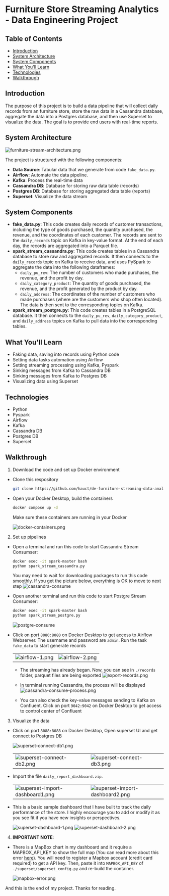 # Furniture Store Streaming Analytics - Data Engineering Project

## Table of Contents
- [Introduction](#introduction)
- [System Architecture](#system-architecture)
- [System Components](#system-components)
- [What You'll Learn](#what-youll-learn)
- [Technologies](#technologies)
- [Walkthrough](#walkthrough)

## Introduction
The purpose of this project is to build a data pipeline that will collect daily records from an furniture store, store the raw data in a Cassandra database, aggregate the data into a Postgres database, and then use Superset to visualize the data. The goal is to provide end users with real-time reports.

## System Architecture
![furniture-stream-architecture.png](imgs/furniture-stream-architecture.png)

The project is structured with the following components:
- **Data Source**: Tabular data that we generate from code `fake_data.py`.
- **Airflow**: Automate the data pipeline.
- **Kafka**: Process the real-time data 
- **Cassandra DB**: Database for storing raw data table (records)
- **Postgres DB**: Database for storing aggregated data table (reports)
- **Superset**: Visualize the data stream

## System Components
- **fake_data.py**: This code creates daily records of customer transactions, including the type of goods purchased, the quantity purchased, the revenue, and the coordinates of each customer. The records are sent to the `daily_records` topic on Kafka in key-value format. At the end of each day, the records are aggregated into a Parquet file.
- **spark_stream_cassandra.py**: This code creates tables in a Cassandra database to store raw and aggregated records. It then connects to the `daily_records` topic on Kafka to receive data, and uses PySpark to aggregate the data into the following dataframes:
    - `daily_pu_rev`: The number of customers who made purchases, the revenue, and the profit by day.
    - `daily_category_product`: The quantity of goods purchased, the revenue, and the profit generated by the product by day.
    - `daily_address`: The coordinates of the number of customers who made purchases (where are the customers who shop often located).
The data is then sent to the corresponding topics on Kafka.
- **spark_stream_postgre.py**: This code creates tables in a PostgreSQL database. It then connects to the `daily_pu_rev`, `daily_category_product`, and `daily_address` topics on Kafka to pull data into the corresponding tables.

## What You'll Learn
- Faking data, saving into records using Python code
- Setting data tasks automation using Airflow
- Setting streaming processing using Kafka, Pyspark
- Sinking messages from Kafka to Cassandra DB
- Sinking messages from Kafka to Postgres DB
- Visualizing data using Superset

## Technologies
- Python
- Pyspark
- Airflow
- Kafka
- Cassandra DB
- Postgres DB
- Superset

## Walkthrough
1. Download the code and set up Docker environment

- Clone this respository
    ```bash
    git clone https://github.com/hauct/de-furniture-streaming-data-analystics.git
    ``` 

- Open your Docker Desktop, build the containers
    ``` bash
    docker compose up -d
    ```

    Make sure these containers are running in your Docker

    ![docker-containers.png](imgs/docker-containers.png)

2. Set up pipelines

- Open a terminal and run this code to start Cassandra Stream Consumser:

    ``` bash
    docker exec -it spark-master bash
    python spark_stream_cassandra.py
    ```

    You may need to wait for downloading packages to run this code smoothly. If you get the picture below, everything is OK to move to next step
    ![cassandra-consume](imgs/cassandra-consume.png)

- Open another terminal and run this code to start Postgre Stream Consumser:

    ``` bash
    docker exec -it spark-master bash
    python spark_stream_postgre.py
    ```
    ![postgre-consume](imgs/postgre-consume.png)

- Click on port `8080:8080` on Docker Desktop to get access to Airflow Webserver. The username and password are `admin`. Run the task `fake_data` to start generate records

    |                                    |                                    |
    |------------------------------------|------------------------------------|
    |![airflow-1.png](imgs/airflow-1.png)|![airflow-2.png](imgs/airflow-2.png)|

    - The streaming has already began. Now, you can see in `./records` folder, parquet files are being exported
    ![export-records.png](imgs/export-records.png)

    - In terminal running Cassandra, the process will be displayed
    ![cassandra-consume-process.png](imgs/cassandra-consume-process.png)

    - You can also check the key-value messages sending to Kafka on Confluent. Click on port `9042:9042` on Docker Desktop to get access to control center of Confluent

3. Visualize the data

- Click on port `8088:8088` on Docker Desktop, Open superset UI and get connect to Postgres DB

    ![superset-connect-db1.png](imgs/superset-connect-db1.png)

    |                                                          |                                    |
    |----------------------------------------------------------|-----------------------------------------------------------|
    |![superset-connect-db2.png](imgs/superset-connect-db2.png)|![superset-connect-db3.png](imgs/superset-connect-db3.png)|


- Import the file `daily_report_dashboard.zip`. 

    |                                                          |                                    |
    |----------------------------------------------------------|-----------------------------------------------------------|
    |![superset-import-dashboard1.png](imgs/superset-import-dashboard1.png)|![superset-import-dashboard2.png](imgs/superset-import-dashboard2.png)|


- This is a basic sample dashboard that I have built to track the daily performance of the store. I highly encourage you to add or modify it as you see fit if you have new insights or perspectives.

    ![superset-dashboard-1.png](imgs/superset-dashboard-1.png)
    ![superset-dashboard-2.png](imgs/superset-dashboard-2.png)



4. **IMPORTANT NOTE**:

- There is a MapBox chart in my dashboard and it require a MAPBOX_API_KEY to show the full map (You can read more about this error [here](https://superset.apache.org/docs/frequently-asked-questions/)). You will need to register a Mapbox account (credit card required) to get a API key. Then, paste it into `MAPBOX_API_KEY` of `./superset/superset_config.py` and re-build the container.

    ![mapbox-error.png](imgs/mapbox-error.png)
    
And this is the end of my project. Thanks for reading.

